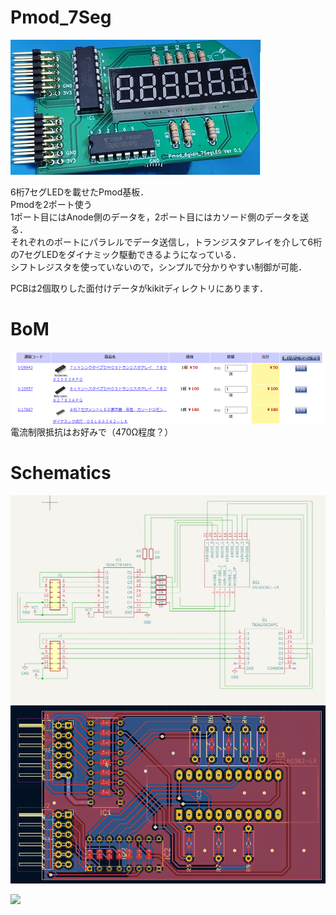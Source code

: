# Pmod_7Seg
![](pic.jpg)  

6桁7セグLEDを載せたPmod基板．  
Pmodを2ポート使う  
1ポート目にはAnode側のデータを，2ポート目にはカソード側のデータを送る．  
それぞれのポートにパラレルでデータ送信し，トランジスタアレイを介して6桁の7セグLEDをダイナミック駆動できるようになっている．  
シフトレジスタを使っていないので，シンプルで分かりやすい制御が可能．  

PCBは2個取りした面付けデータがkikitディレクトリにあります．  

# BoM
![](akiduki.png)
電流制限抵抗はお好みで（470Ω程度？）

# Schematics
![](Pmod_7seg.png)
![](artwork.png)

![](double.jpg)